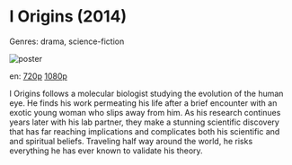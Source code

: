 # I Origins (2014)

Genres: drama, science-fiction

![poster](http://image.tmdb.org/t/p/w500/wyC666XyqCGlPEkmS7JkvoWYduF.jpg)

en:
  [720p](magnet:?xt=urn:btih:62CA78D3A9E36C4B8CC35FC585621100FBB9D9E6&tr=udp://glotorrents.pw:6969/announce&tr=udp://tracker.opentrackr.org:1337/announce&tr=udp://torrent.gresille.org:80/announce&tr=udp://tracker.openbittorrent.com:80&tr=udp://tracker.coppersurfer.tk:6969&tr=udp://tracker.leechers-paradise.org:6969&tr=udp://p4p.arenabg.ch:1337&tr=udp://tracker.internetwarriors.net:1337)
  [1080p](magnet:?xt=urn:btih:6B6A3A5EB90818AA0B184390492335A4DDD3EDFD&tr=udp://glotorrents.pw:6969/announce&tr=udp://tracker.opentrackr.org:1337/announce&tr=udp://torrent.gresille.org:80/announce&tr=udp://tracker.openbittorrent.com:80&tr=udp://tracker.coppersurfer.tk:6969&tr=udp://tracker.leechers-paradise.org:6969&tr=udp://p4p.arenabg.ch:1337&tr=udp://tracker.internetwarriors.net:1337)
  


I Origins follows a molecular biologist studying the evolution of the human eye.  He finds his work permeating his life after a brief encounter with an exotic young woman who slips away from him.  As his research continues years later with his lab partner, they make a stunning scientific discovery that has far reaching implications and complicates both his scientific and and spiritual beliefs.  Traveling half way around the world, he risks everything he has ever known to validate his theory.